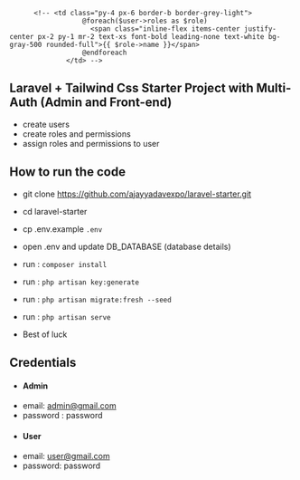           <!-- <td class="py-4 px-6 border-b border-grey-light">
                      @foreach($user->roles as $role)
                        <span class="inline-flex items-center justify-center px-2 py-1 mr-2 text-xs font-bold leading-none text-white bg-gray-500 rounded-full">{{ $role->name }}</span>
                      @endforeach
                  </td> -->



## Laravel + Tailwind Css Starter Project with Multi-Auth (Admin and Front-end)
- create users 
- create roles and permissions
- assign roles and permissions to user



## How to run the code
- git clone https://github.com/ajayyadavexpo/laravel-starter.git
- cd laravel-starter
- cp .env.example `.env`
- open .env and update DB_DATABASE (database details)
- run : `composer install`
- run : `php artisan key:generate`
- run : `php artisan migrate:fresh --seed`
- run : `php artisan serve`

- Best of luck 


## Credentials
- #### Admin
- email: admin@gmail.com
- password : password
- #### User
- email: user@gmail.com
- password: password
